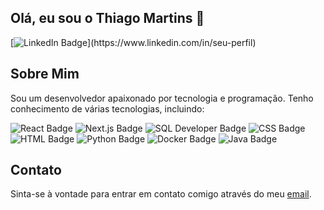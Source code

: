 
## Olá, eu sou o Thiago Martins 👋


[![LinkedIn Badge](https://img.shields.io/badge/-LinkedIn-blue?style=flat&logo=Linkedin&logoColor=white&link=[https://www.linkedin.com/in/seu-perfil](https://www.linkedin.com/in/thiago-martins-564b2b189/))](https://www.linkedin.com/in/seu-perfil)


## Sobre Mim

Sou um desenvolvedor apaixonado por tecnologia e programação. Tenho conhecimento de várias tecnologias, incluindo:

![React Badge](https://img.shields.io/badge/-React-61DAFB?style=flat&logo=react&logoColor=white)
![Next.js Badge](https://img.shields.io/badge/-Next.js-000000?style=flat&logo=nextdotjs&logoColor=white)
![SQL Developer Badge](https://img.shields.io/badge/-SQL%20Developer-4479A1?style=flat&logo=oracle&logoColor=white)
![CSS Badge](https://img.shields.io/badge/-CSS-1572B6?style=flat&logo=css3&logoColor=white)
![HTML Badge](https://img.shields.io/badge/-HTML-E34F26?style=flat&logo=html5&logoColor=white)
![Python Badge](https://img.shields.io/badge/-Python-3776AB?style=flat&logo=python&logoColor=white)
![Docker Badge](https://img.shields.io/badge/-Docker-2496ED?style=flat&logo=docker&logoColor=white)
![Java Badge](https://img.shields.io/badge/-Java-007396?style=flat&logo=java&logoColor=white)

## Contato

Sinta-se à vontade para entrar em contato comigo através do meu [email](thiagomartinsb272@gmail.com).

